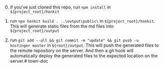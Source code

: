 0. if you've just cloned this repo, run `npm install` in `${project_root}/honkit`
1. run `npx honkit build . ..\output\public\` in `${project_root}/honkit`. 
    This will generate static files from the md files into `${project_root}/output`

2. run `git add --all && git commit -m "update" && git push -u hostinger master` in `${root}/output`. 
    This will push the generated files to the remote repository on the server. And then a git hook will automatically deploy the generated files to the expected location on the server.# town-doc
